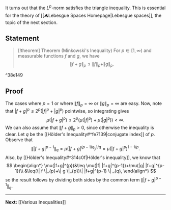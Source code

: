It turns out that the $L^p$-norm satisfies the triangle inequality. This is essential for the theory of [[⛺Lebesgue Spaces Homepage|Lebesgue spaces]], the topic of the next section.

## Statement

> [!theorem] Theorem (Minkowski's Inequality)
> For $p \in[1,\infty)$ and measurable functions $f$ and $g$, we have
> $$
> \| f+g \| _{p}\leq \| f \|_{p}+\| g \| _{p}.
> $$

^38e149

## Proof

The cases where $p=1$ or where $\| f \|_{p}=\infty$ or $\| g \|_{p}=\infty$ are easy. Now, note that $|f+g|^{p}\leq 2^{p}(|f|^{p}+|g|^{p})$ pointwise,  so integrating gives
$$
\mu(|f+g|^{p})\leq 2^p\left( \mu(|f|^{p})+\mu(|g|^{p}) \right) < \infty.
$$
We can also assume that $\| f+g \|_{p}>0$, since otherwise the inequality is clear. Let $q$ be the [[Hölder's Inequality#^fe7139|conjugate index]] of $p$. Observe that
$$
\| |f+g|^{p-1} \| _{q}=\mu \left( |f+g|^{(p-1)q} \right) ^{1/q}=\mu(|f+g|^{p})^{1-1/p}.
$$
Also, by [[Hölder's Inequality#^314c0f|Hölder's inequality]], we know that
$$
\begin{align*}
\mu(|f+g|^{p})&\leq \mu(|f| |f+g|^{p-1})+\mu(|g| |f+g|^{p-1})\\
&\leq(\| f \|_{p}+\| g \|_{p})\| |f+g|^{p-1} \| _{q},
\end{align*}
$$
so the result follows by dividing both sides by the common term $\| |f+g|^{p-1} \|_{q}$.

---

**Next:** [[Various Inequalities]]
